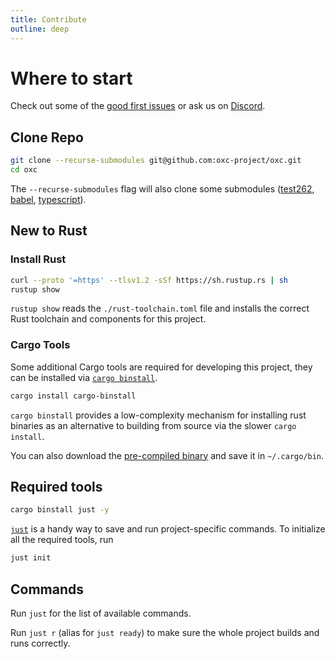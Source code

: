```yaml
---
title: Contribute
outline: deep
---
```


# Where to start

Check out some of the [good first issues](https://github.com/oxc-project/oxc/contribute) or ask us on [Discord](https://discord.gg/9uXCAwqQZW).

## Clone Repo

```bash
git clone --recurse-submodules git@github.com:oxc-project/oxc.git
cd oxc
```

The `--recurse-submodules` flag will also clone some submodules ([test262](https://github.com/tc39/test262), [babel](https://github.com/babel/babel), [typescript](https://github.com/microsoft/TypeScript)).

## New to Rust

### Install Rust

```bash
curl --proto '=https' --tlsv1.2 -sSf https://sh.rustup.rs | sh
rustup show
```

`rustup show` reads the `./rust-toolchain.toml` file and installs the correct Rust toolchain and components for this project.

### Cargo Tools

Some additional Cargo tools are required for developing this project, they can be installed via [`cargo binstall`](https://github.com/cargo-bins/cargo-binstall).

```bash
cargo install cargo-binstall
```

`cargo binstall` provides a low-complexity mechanism for installing rust binaries as an alternative to building from source via the slower `cargo install`.

You can also download the [pre-compiled binary](https://github.com/cargo-bins/cargo-binstall#installation) and save it in `~/.cargo/bin`.

## Required tools

```bash
cargo binstall just -y
```

[`just`](https://github.com/casey/just) is a handy way to save and run project-specific commands.
To initialize all the required tools, run

```bash
just init
```

## Commands

Run `just` for the list of available commands.

Run `just r` (alias for `just ready`) to make sure the whole project builds and runs correctly.
